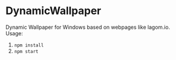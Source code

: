 # DynamicWallpaper
Dynamic Wallpaper for Windows based on webpages like lagom.io.</br>
Usage:
  <ol>
  <li><code>npm install</code></li>
  <li><code>npm start</code></li>
  </ol>
